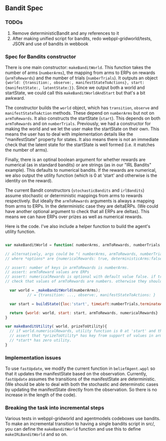 ## Bandit Spec

### TODOs
1. Remove deterministicBandit and any references to it
2. After making unified script for bandits, redo webppl-gridworld/tests, JSON and use of bandits in webbook

### Spec for Bandits constructor

There is one main constructor: `makeBanditWorld`. This function takes the number of arms (`numberArms`), the mapping from arms to ERPs on rewards (`armToRewards`) and the number of trials (`numberTrials`). It outputs an object `{world: {transition:, observe:, manifestStateToActions}, start: {manifestState:, latentState:}}`. Since we output both a world and startState, we could call this `makeBanditWorldAndStart` but that's a bit awkward. 

The constructor builds the `world` object, which has `transition`, `observe` and `manifestStateToAction` methods. These depend on `numberArms` but not on `armToRewards`. It also constructs the startState (`start`). This depends on both `armToRewards` and on `numberTrials`. Previously, we had a constructor for making the world and we let the user make the startState on their own. This means the user has to deal with implementation details like the "manifestState" property for states. It also means there is not an immediate check that the latent state for the startState is well formed (i.e. it matches the number of arms).

Finally, there is an optinal boolean argument for whether rewards are numerical (as in standard bandits) or are strings (as in our "IRL Bandits" example). This defaults to numerical bandits. If the rewards are numerical, we also output the utility function (which is 0 at 'start' and otherwise is the identity on the reward).

The current Bandit constructors (`stochasticBandits` and `irlBandits`) assume stochastic or deterministic mappings from arms to rewards respectively. But ideally the `armToRewards` arguments is always a mapping from arms to ERPs. In the deterministic case they are deltaERPs. (We could have another optional argument to check that all ERPs are deltas). This means we can have ERPs over prizes as well as numerical rewards.

Here is the code. I've also include a helper function to build the agent's utility function. 

```javascript

var makeBanditWorld = function( numberArms, armToRewards, numberTrials, numericalRewards){

// alternatively, args could be "( numberArms, armToRewards, numberTrials, options )"
// where *options* are {numericalRewards: true, deterministicArms:false}

// assert: number of keys in armToRewards is numberArms.
// assert: armToReward values are ERPs
// assert: numericalRewards is optional with default value false. if true, then
// check that values of armToRewards are numbers. otherwise they should be strings. 

  var world = _makeBanditWorld(numberArms);
          // = {transition: ..., observe:, manifestStateToActions: }

  var start = buildState({loc:'start', timeLeft:numberTrials,terminateAfterAction:false}, armToRewards)

  return {world: world, start: start, armToRewards, numericalRewards}
}

var makeBanditUtility( world, prizeToUtility){
  // if world.numericalRewards, utility function is 0 at 'start' and the same as reward otherwise.
  // assert that *prizeToUtility* has key from support of values in armToRewards
  // *start* has zero utility.
}
```

### Implementation issues
To use `fastUpdate`, we modify the current function in `beliefAgent.wppl` so that it updates the manifestState based on the observation. Currently, `fastUpdate` assumes the transitions of the manifestState are deterministic. (We should be able to deal with both the stochastic and determinstic cases by updating the manifestState directly from the observation. So there is no increase in the length of the code). 


### Breaking the task into incremental steps
Various tests in webppl-gridworld and agentmodels codeboxes use bandits. To make an incremental transition to having a single bandits script in src/, you can define the `makeBanditWorld` function and use this to define `makeIRLBanditWorld` and so on.

